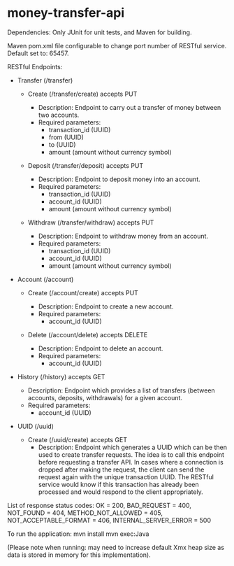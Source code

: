 # money-transfer-api

Dependencies: Only JUnit for unit tests, and Maven for building.

Maven pom.xml file configurable to change port number of RESTful service. Default set to: 65457.

RESTful Endpoints:
- Transfer (/transfer)
    - Create (/transfer/create) accepts PUT
        - Description: Endpoint to carry out a transfer of money between two accounts.
        - Required parameters: 
            - transaction_id (UUID)
            - from (UUID)
            - to (UUID)
            - amount (amount without currency symbol)
        
    - Deposit (/transfer/deposit) accepts PUT
        - Description: Endpoint to deposit money into an account.
        - Required parameters:
            - transaction_id (UUID)
            - account_id (UUID)
            - amount (amount without currency symbol)
            
    - Withdraw (/transfer/withdraw) accepts PUT
        - Description: Endpoint to withdraw money from an account.
        - Required parameters:
            - transaction_id (UUID)
            - account_id (UUID)
            - amount (amount without currency symbol)
            
- Account (/account)
    - Create (/account/create) accepts PUT
        - Description: Endpoint to create a new account.
        - Required parameters:
            - account_id (UUID)
            
    - Delete (/account/delete) accepts DELETE
        - Description: Endpoint to delete an account.
        - Required parameters:
            - account_id (UUID)
            
- History (/history) accepts GET
    - Description: Endpoint which provides a list of transfers (between accounts, deposits, withdrawals) for a given  account.
    - Required parameters:
        - account_id (UUID)
        
- UUID (/uuid)
    - Create (/uuid/create) accepts GET
        - Description: Endpoint which generates a UUID which can be then used to create transfer requests. The idea is to call this endpoint before requesting a transfer API. In cases where a connection is dropped after making the request, the client can send the request again with the unique transaction UUID. The RESTful service would know if this transaction has already been processed and would respond to the client appropriately.
        
 List of response status codes:
    OK = 200, BAD_REQUEST = 400, NOT_FOUND = 404, METHOD_NOT_ALLOWED = 405, NOT_ACCEPTABLE_FORMAT = 406, INTERNAL_SERVER_ERROR = 500

To run the application:
mvn install
mvn exec:Java

(Please note when running: may need to increase default Xmx heap size as data is stored in memory for this implementation).
